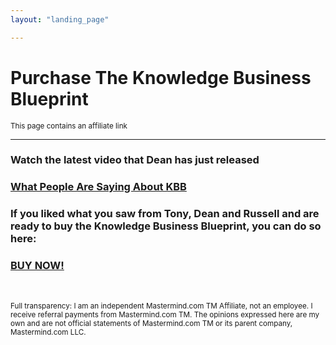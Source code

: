 ```yaml
---
layout: "landing_page"

---
```


  <script type="text/javascript">
      window.location='https://cl518.isrefer.com/go/kbbsp/a1899';
    </script>

# Purchase The Knowledge Business Blueprint   
<sub>This page contains an affiliate link</sub>

***

### Watch the latest video that Dean has just released
<a href="https://cl518.isrefer.com/go/kbbsp/a1899"><h3>What People Are Saying About KBB</h3></a>

### If you liked what you saw from Tony, Dean and Russell and are ready to buy the Knowledge Business Blueprint, you can do so here:
<a href="https://cl518.isrefer.com/go/kbborder/a1899"><h3>BUY NOW!</h3></a>
<br>


<sub>Full transparency: I am an independent Mastermind.com TM Affiliate, not an employee. I receive referral payments from Mastermind.com TM. The opinions expressed here are my own and are not official statements of Mastermind.com TM or its parent company, Mastermind.com LLC.</sub>







